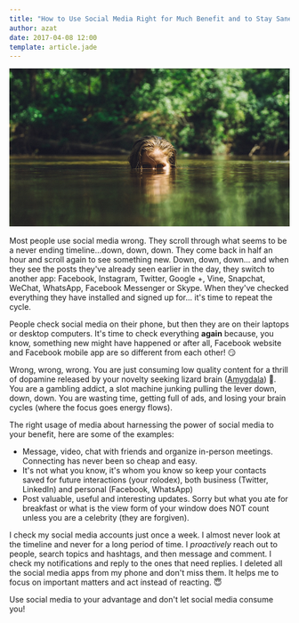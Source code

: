 ```yaml
---
title: "How to Use Social Media Right for Much Benefit and to Stay Sane and Productive"
author: azat
date: 2017-04-08 12:00
template: article.jade
---
```


![](jordan-whitfield-97337.jpg)


Most people use social media wrong. They scroll through what seems to be a never ending timeline...down, down, down. They come back in half an hour and scroll again to see something new. Down, down, down... and when they see the posts they've already seen earlier in the day, they switch to another app: Facebook, Instagram, Twitter, Google +, Vine, Snapchat, WeChat, WhatsApp, Facebook Messenger or Skype. When they've checked everything they have installed and signed up for... it's time to repeat the cycle.


People check social media on their phone, but then they are on their laptops or desktop computers. It's time to check everything **again** because, you know, something new might have happened or after all, Facebook website and Facebook mobile app are so different from each other! 😏 

Wrong, wrong, wrong. You are just consuming low quality content for a thrill of dopamine released by your novelty seeking lizard brain ([Amygdala](https://vimeo.com/5895898)) 🐲. You are a gambling addict, a slot machine junking pulling the lever down, down, down. You are wasting time, getting full of ads, and losing your brain cycles (where the focus goes energy flows).

The right usage of media about harnessing the power of social media to your benefit, here are some of the examples:

* Message, video, chat with friends and organize in-person meetings. Connecting has never been so cheap and easy.
* It's not what you know, it's whom you know so keep your contacts saved for future interactions (your rolodex), both business (Twitter, LinkedIn) and personal (Facebook, WhatsApp)
* Post valuable, useful and interesting updates. Sorry but what you ate for breakfast or what is the view form of your window does NOT count unless you are a celebrity (they are forgiven).

I check my social media accounts just once a week. I almost never look at the timeline and never for a long period of time. I *proactively* reach out to people, search topics and hashtags, and then message and comment. I check my notifications and reply to the ones that need replies. I deleted all the social media apps from my phone and don't miss them. It helps me to focus on important matters and act instead of reacting. 😇

Use social media to your advantage and don't let social media consume you!

